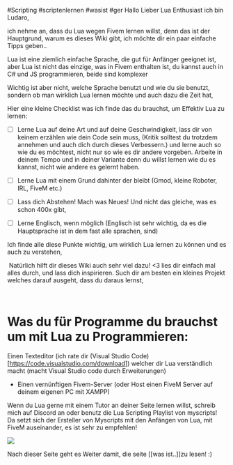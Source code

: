 #Scripting  #scriptenlernen #wasist #ger 
Hallo Lieber Lua Enthusiast ich bin Ludaro,

ich nehme an, dass du Lua wegen Fivem lernen willst, denn das ist der Hauptgrund, warum es dieses Wiki gibt, ich möchte dir ein paar einfache Tipps geben..

Lua ist eine ziemlich einfache Sprache, die gut für Anfänger geeignet ist, aber Lua ist nicht das einzige, was in Fivem enthalten ist, du kannst auch in C# und JS programmieren, beide sind komplexer 

Wichtig ist aber nicht, welche Sprache benutzt und wie du sie benutzt, sondern ob man wirklich Lua lernen möchte und auch dazu die Zeit hat,

Hier eine kleine Checklist was ich finde das du brauchst, um Effektiv Lua zu lernen:

- [ ] Lerne Lua auf deine Art und auf deine Geschwindigkeit, lass dir von keinem erzählen wie dein Code sein muss, (Kritik solltest du trotzdem annehmen und auch dich durch dieses Verbessern.) und lerne auch so wie du es möchtest, nicht nur so wie es dir andere vorgeben. Arbeite in deinem Tempo und in deiner Variante denn du willst lernen wie du es kannst, nicht wie andere es gelernt haben.

- [ ] Lerne Lua mit einem Grund dahinter der bleibt (Gmod, kleine Roboter, IRL, FiveM etc.)

- [ ] Lass dich Abstehen! Mach was Neues! Und nicht das gleiche, was es schon 400x gibt,

- [ ] Lerne Englisch, wenn möglich (Englisch ist sehr wichtig, da es die Hauptsprache ist in dem fast alle sprachen, sind)

Ich finde alle diese Punkte wichtig, um wirklich Lua lernen zu können und es auch zu verstehen,

​
Natürlich hilft dir dieses Wiki auch sehr viel dazu! <3 lies dir einfach mal alles durch, und lass dich inspirieren. Such dir am besten ein kleines Projekt welches darauf ausgeht, dass du daraus lernst,

​
# Was du für Programme du brauchst um mit Lua zu Programmieren:

Einen Texteditor (ich rate dir (Visual Studio Code)[https://code.visualstudio.com/download]) welcher dir Lua verständlich macht (macht Visual Studio code durch Erweiterungen)
    

- Einen vernünftigen Fivem-Server (oder Host einen FiveM Server auf deinem eigenen PC mit XAMPP)
    

Wenn du Lua gerne mit einem Tutor an deiner Seite lernen willst, schreib mich auf Discord an oder benutz die Lua Scripting Playlist von myscripts! Da setzt sich der Ersteller von Myscripts mit den Anfängen von Lua, mit FiveM auseinander, es ist sehr zu empfehlen!

![](https://www.youtube.com/watch?v=5Mh2KNVkCtU&list=PLCZL-wemJPHY5JG4kqcOX6TYHj0iCeT_I)

Nach dieser Seite geht es Weiter  damit, die  seite [[was ist..]]zu lesen! :)  